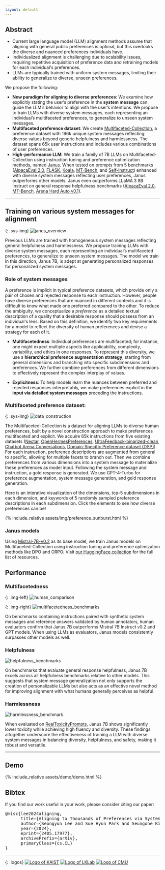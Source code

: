 ```yaml
---
layout: default
---
```


## Abstract

- Current large language model (LLM) alignment methods assume that aligning with general public preferences is optimal, but this overlooks the diverse and nuanced preferences individuals have.
- Individualized alignment is challenging due to scalability issues, requiring repetitive acquisition of preference data and retraining models for each individual's preferences.
- LLMs are typically trained with uniform system messages, limiting their ability to generalize to diverse, unseen preferences.

We propose the following:

- **New paradigm for aligning to diverse preferences**: We examine how explicitly stating the user’s preference in the **system message** can guide the LLM’s behavior to align with the user’s intentions. We propose to train LLMs with diverse system messages, each representing an individual’s multifaceted preferences, to generalize to unseen system messages.
- **Multifaceted preference dataset**: We create <span class="sys-name">[Multifaceted-Collection](https://huggingface.co/datasets/kaist-ai/Multifaceted-Collection-SFT)</span>, a preference dataset with 196k unique system messages reflecting diverse values beyond generic helpfulness and harmlessness. The dataset spans 65k user instructions and includes various combinations of user preferences.
- **High-performance LLM**: We train a family of 7B LLMs on <span class="sys-name">Multifaceted-Collection</span> using instruction tuning and preference optimization methods, named <span class="sys-name">[Janus](https://huggingface.co/datasets/kaist-ai/janus-7b)</span>. When tested on prompts from 5 benchmarks ([AlpacaEval 2.0](https://huggingface.co/datasets/tatsu-lab/alpaca_eval), [FLASK](https://github.com/kaistAI/FLASK/blob/main/evaluation_set/flask_evaluation.jsonl), [Koala](https://github.com/arnav-gudibande/koala-test-set), [MT-Bench](https://github.com/lm-sys/FastChat/tree/main/fastchat/llm_judge/data/mt_bench), and [Self-Instruct](https://github.com/yizhongw/self-instruct/blob/main/human_eval/user_oriented_instructions.jsonl)) enhanced with diverse system messages reflecting user preferences, <span class="sys-name">Janus</span> outperforms other models. <span class="sys-name">Janus</span> even outperforms LLaMA 3 8B Instruct on general response helpfulness benchmarks ([AlpacaEval 2.0](https://huggingface.co/datasets/tatsu-lab/alpaca_eval), [MT-Bench](https://github.com/lm-sys/FastChat/tree/main/fastchat/llm_judge/data/mt_bench), [Arena Hard Auto v0.1](https://lmsys.org/blog/2024-04-19-arena-hard/)).

------

## Training on various system messages for alignment
{: .sys-img}
![janus_overview](/assets/img/janus_overview.png)  

Previous LLMs are trained with homogeneous system messages reflecting general helpfulness and harmlessness. We propose training LLMs with diverse system messages, each representing an individual’s multifaceted preferences, to generalize to unseen system messages. The model we train in this direction, <span class="sys-name">Janus</span> 7B, is adept at generating personalized responses for personalized system messages.

### Role of system messages

A preference is implicit in typical preference datasets, which provide only a pair of chosen and rejected response to each instruction. However, people have diverse preferences that are nuanced in different contexts and it is difficult to know what made one preferred compared to the other. To reduce the ambiguity, we conceptualize a *preference* as a detailed textual description of a quality that a desirable response should possess from an individual's lens. Based on this definition, we identify two key requirements for a model to reflect the diversity of human preferences and devise a strategy for each of it.

- **Multifacetedness**: Individual preferences are multifaceted; for instance, one might expect multiple aspects like applicability, complexity, variability, and ethics in one responses. To represent this diversity, we use a **hierarchical preference augmentation strategy**, starting from general dimensions and branching into specific subdimensions and preferences. We further combine preferences from different dimensions to effectively represent the complex interplay of values.

- **Explicitness**: To help models learn the nuances between preferred and rejected responses interpretably, we make preferences explicit in the **input via detailed system messages** preceding the instructions.

### Multifaceted preference dataset: 
{: .sys-img}
![data_construction](/assets/img/data_construction.png)  

The <span class="sys-name">Multifaceted-Collection</span> is a dataset for aligning LLMs to diverse human preferences, built by a novel construction approach to make preferences multifaceted and explicit. We acquire 65k instructions from five existing datasets ([Nectar](https://huggingface.co/datasets/berkeley-nest/Nectar), [OpenHermesPreferences](https://huggingface.co/datasets/argilla/OpenHermesPreferences), [UltraFeedback-binarized-clean](https://huggingface.co/datasets/allenai/ultrafeedback_binarized_cleaned), [Chatbot Arena Conversations](https://huggingface.co/datasets/lmsys/chatbot_arena_conversations), [Domain-Specific Preference dataset (DSP)](https://github.com/Linear95/DSP/blob/main/data)). For each instruction, preference descriptions are augmented from general to specific, allowing for multiple facets to branch out. Then we combine preferences from various dimensions into a system message to materialize these preferences as model input. Following the system message and instruction, a gold response is generated. We use GPT-4-Turbo for preference augmentation, system message generation, and gold response generation.

Here is an interative visualization of the dimensions, top-5 subdimensions in each dimension, and keywords of 5 randomly sampled preference descriptions in each subdimension. Click the elements to see how diverse preferences can be!

{% include_relative assets/img/preference_sunburst.html %}

### <span class="sys-name">Janus</span> models

Using [Mistral-7B-v0.2](https://huggingface.co/mistral-community/Mistral-7B-v0.2) as its base model, we train <span class="sys-name">Janus</span> models on <span class="sys-name">Multifaceted-Collection</span> using instruction tuning and preference optimization methods like DPO and ORPO. Visit [our HuggingFace collection](https://huggingface.co/collections/kaist-ai/system-message-generalization-6657b608280c926a3d0ec09c) for the full list of resources.

## Performance

### Multifacetedness

{: .img-left}
![human_comparison](assets/img/human_comparison.png)

{: .img-right}
![multifacetedness_benchmarks](assets/img/multifacetedness_benchmarks.png)

On benchmarks containing instructions paired with synthetic system messages and reference answers validated by human annotators, human evaluators confirm that <span class="sys-name">Janus</span> 7B outperforms Mistral 7B Instruct v0.2 and GPT models. When using LLMs as evaluators, <span class="sys-name">Janus</span> models consistently surpasses other models as well.

### Helpfulness

![helpfulness_benchmarks](/assets/img/helpfulness_benchmarks.png)

On benchmarks that evaluate general response helpfulness, <span class="sys-name">Janus</span> 7B excels across all helpfulness benchmarks relative to other models. This suggests that system message generalization not only supports the creation of personalizable LLMs but also acts as an effective novel method for improving alignment with what humans generally perceives as helpful.

### Harmlessness
![harmlessness_benchmark](assets/img/harmlessness_benchmark.png)

When evaluated on [RealToxicityPrompts](https://github.com/allenai/real-toxicity-prompts), <span class="sys-name">Janus</span> 7B shows significantly lower toxicity while achieving high fluency and diversity. These findings altogether underscore the effectiveness of training a LLM with diverse system messages in balancing diversity, helpfulness, and safety, making it robust and versatile.


------

## Demo
{% include_relative assets/demo/demo.html %}

## Bibtex
If you find our work useful in your work, please consider citing our paper:

<pre>
@misc{lee2024aligning,
      title={Aligning to Thousands of Preferences via System Message Generalization}, 
      author={Seongyun Lee and Sue Hyun Park and Seungone Kim and Minjoon Seo},
      year={2024},
      eprint={2405.17977},
      archivePrefix={arXiv},
      primaryClass={cs.CL}
}
</pre>

------

{: .logos}
[![Logo of KAIST](/assets/img/kaist_logo.png)](https://kaist.ac.kr)
[![Logo of LKLab](/assets/img/lklab_logo.jpg)](https://lklab.kaist.ac.kr/)
[![Logo of CMU](/assets/img/cmu-wordmark-stacked-r.png)](https://www.cmu.edu/)

<!-- {: .center .acknowledgement}
This research was supported by the **KAIST-NAVER Hypercreative AI Center**. -->

